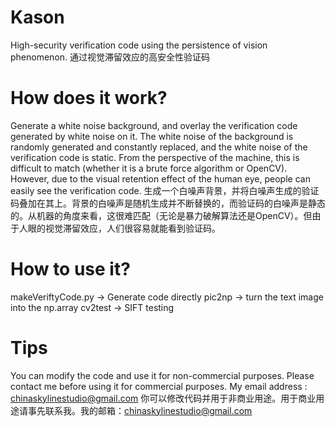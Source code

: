 # Kason
High-security verification code using the persistence of vision phenomenon.
通过视觉滞留效应的高安全性验证码
# How does it work?
Generate a white noise background, and overlay the verification code generated by white noise on it. The white noise of the background is randomly generated and constantly replaced, and the white noise of the verification code is static. From the perspective of the machine, this is difficult to match (whether it is a brute force algorithm or OpenCV). However, due to the visual retention effect of the human eye, people can easily see the verification code.
生成一个白噪声背景，并将白噪声生成的验证码叠加在其上。背景的白噪声是随机生成并不断替换的，而验证码的白噪声是静态的。从机器的角度来看，这很难匹配（无论是暴力破解算法还是OpenCV）。但由于人眼的视觉滞留效应，人们很容易就能看到验证码。
# How to use it?
makeVeriftyCode.py -> Generate code directly
pic2np -> turn the text image into the np.array
cv2test -> SIFT testing
# Tips
You can modify the code and use it for non-commercial purposes. Please contact me before using it for commercial purposes. My email address : chinaskylinestudio@gmail.com
你可以修改代码并用于非商业用途。用于商业用途请事先联系我。我的邮箱：chinaskylinestudio@gmail.com
